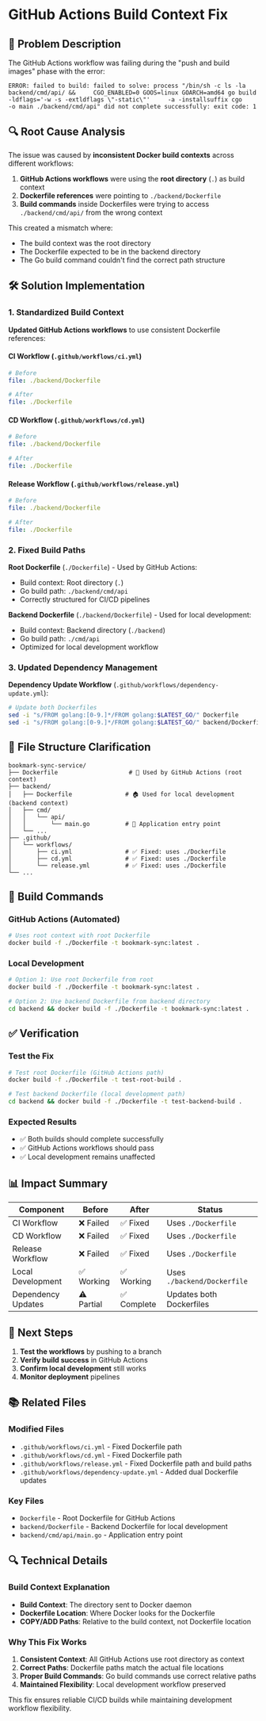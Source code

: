 # GitHub Actions Build Context Fix

## 🐛 Problem Description

The GitHub Actions workflow was failing during the "push and build images" phase with the error:

```
ERROR: failed to build: failed to solve: process "/bin/sh -c ls -la backend/cmd/api/ &&     CGO_ENABLED=0 GOOS=linux GOARCH=amd64 go build     -ldflags='-w -s -extldflags \"-static\"'     -a -installsuffix cgo     -o main ./backend/cmd/api" did not complete successfully: exit code: 1
```

## 🔍 Root Cause Analysis

The issue was caused by **inconsistent Docker build contexts** across different workflows:

1. **GitHub Actions workflows** were using the **root directory** (`.`) as build context
2. **Dockerfile references** were pointing to `./backend/Dockerfile`
3. **Build commands** inside Dockerfiles were trying to access `./backend/cmd/api/` from the wrong context

This created a mismatch where:
- The build context was the root directory
- The Dockerfile expected to be in the backend directory
- The Go build command couldn't find the correct path structure

## 🛠️ Solution Implementation

### 1. Standardized Build Context

**Updated GitHub Actions workflows** to use consistent Dockerfile references:

#### CI Workflow (`.github/workflows/ci.yml`)
```yaml
# Before
file: ./backend/Dockerfile

# After
file: ./Dockerfile
```

#### CD Workflow (`.github/workflows/cd.yml`)
```yaml
# Before
file: ./backend/Dockerfile

# After
file: ./Dockerfile
```

#### Release Workflow (`.github/workflows/release.yml`)
```yaml
# Before
file: ./backend/Dockerfile

# After
file: ./Dockerfile
```

### 2. Fixed Build Paths

**Root Dockerfile** (`./Dockerfile`) - Used by GitHub Actions:
- Build context: Root directory (`.`)
- Go build path: `./backend/cmd/api`
- Correctly structured for CI/CD pipelines

**Backend Dockerfile** (`./backend/Dockerfile`) - Used for local development:
- Build context: Backend directory (`./backend`)
- Go build path: `./cmd/api`
- Optimized for local development workflow

### 3. Updated Dependency Management

**Dependency Update Workflow** (`.github/workflows/dependency-update.yml`):
```bash
# Update both Dockerfiles
sed -i "s/FROM golang:[0-9.]*/FROM golang:$LATEST_GO/" Dockerfile
sed -i "s/FROM golang:[0-9.]*/FROM golang:$LATEST_GO/" backend/Dockerfile
```

## 📁 File Structure Clarification

```
bookmark-sync-service/
├── Dockerfile                    # 🎯 Used by GitHub Actions (root context)
├── backend/
│   ├── Dockerfile               # 🏠 Used for local development (backend context)
│   ├── cmd/
│   │   └── api/
│   │       └── main.go          # 🚀 Application entry point
│   └── ...
├── .github/
│   └── workflows/
│       ├── ci.yml               # ✅ Fixed: uses ./Dockerfile
│       ├── cd.yml               # ✅ Fixed: uses ./Dockerfile
│       └── release.yml          # ✅ Fixed: uses ./Dockerfile
└── ...
```

## 🔧 Build Commands

### GitHub Actions (Automated)
```bash
# Uses root context with root Dockerfile
docker build -f ./Dockerfile -t bookmark-sync:latest .
```

### Local Development
```bash
# Option 1: Use root Dockerfile from root
docker build -f ./Dockerfile -t bookmark-sync:latest .

# Option 2: Use backend Dockerfile from backend directory
cd backend && docker build -f ./Dockerfile -t bookmark-sync:latest .
```

## ✅ Verification

### Test the Fix
```bash
# Test root Dockerfile (GitHub Actions path)
docker build -f ./Dockerfile -t test-root-build .

# Test backend Dockerfile (local development path)
cd backend && docker build -f ./Dockerfile -t test-backend-build .
```

### Expected Results
- ✅ Both builds should complete successfully
- ✅ GitHub Actions workflows should pass
- ✅ Local development remains unaffected

## 📊 Impact Summary

| Component | Before | After | Status |
|-----------|--------|-------|--------|
| CI Workflow | ❌ Failed | ✅ Fixed | Uses `./Dockerfile` |
| CD Workflow | ❌ Failed | ✅ Fixed | Uses `./Dockerfile` |
| Release Workflow | ❌ Failed | ✅ Fixed | Uses `./Dockerfile` |
| Local Development | ✅ Working | ✅ Working | Uses `./backend/Dockerfile` |
| Dependency Updates | ⚠️ Partial | ✅ Complete | Updates both Dockerfiles |

## 🚀 Next Steps

1. **Test the workflows** by pushing to a branch
2. **Verify build success** in GitHub Actions
3. **Confirm local development** still works
4. **Monitor deployment** pipelines

## 📚 Related Files

### Modified Files
- `.github/workflows/ci.yml` - Fixed Dockerfile path
- `.github/workflows/cd.yml` - Fixed Dockerfile path
- `.github/workflows/release.yml` - Fixed Dockerfile path and build paths
- `.github/workflows/dependency-update.yml` - Added dual Dockerfile updates

### Key Files
- `Dockerfile` - Root Dockerfile for GitHub Actions
- `backend/Dockerfile` - Backend Dockerfile for local development
- `backend/cmd/api/main.go` - Application entry point

## 🔍 Technical Details

### Build Context Explanation
- **Build Context**: The directory sent to Docker daemon
- **Dockerfile Location**: Where Docker looks for the Dockerfile
- **COPY/ADD Paths**: Relative to the build context, not Dockerfile location

### Why This Fix Works
1. **Consistent Context**: All GitHub Actions use root directory as context
2. **Correct Paths**: Dockerfile paths match the actual file locations
3. **Proper Build Commands**: Go build commands use correct relative paths
4. **Maintained Flexibility**: Local development workflow preserved

This fix ensures reliable CI/CD builds while maintaining development workflow flexibility.